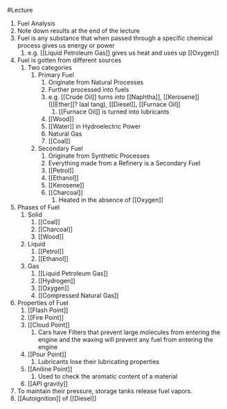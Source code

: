 #Lecture 
1. Fuel Analysis
2. Note down results at the end of the lecture
3. Fuel is any substance that when passed through a specific chemical process gives us energy or power
	1. e.g. [[Liquid Petroleum Gas]] gives us heat and uses up [[Oxygen]]
4. Fuel is gotten from different sources
	1. Two categories
		1. Primary Fuel
			1. Originate from Natural Processes
			2. Further processed into fuels
			3. e.g. [[Crude Oil]] turns into [[Naphtha]], [[Kerosene]] ([[Ether]]? laal tang), [[Diesel]], [[Furnace Oil]]
				1. [[Furnace Oil]] is turned into lubricants
			4. [[Wood]]
			5. [[Water]] in Hydroelectric Power
			6. Natural Gas
			7. [[Coal]]
		2. Secondary Fuel
			1. Originate from Synthetic Processes
			2. Everything made from a Refinery is a Secondary Fuel
			3. [[Petrol]]
			4. [[Ethanol]]
			5. [[Kerosene]]
			6. [[Charcoal]]
				1. Heated in the absence of [[Oxygen]]
5. Phases of Fuel
	1. Solid
		1. [[Coal]]
		2. [[Charcoal]]
		3. [[Wood]]
	2. Liquid
		1. [[Petrol]]
		2. [[Ethanol]]
	3. Gas
		1. [[Liquid Petroleum Gas]]
		2. [[Hydrogen]]
		3. [[Oxygen]]
		4. [[Compressed Natural Gas]]
6. Properties of Fuel
	1. [[Flash Point]]
	2. [[Fire Point]]
	3. [[Cloud Point]]
		1. Cars have Filters that prevent large molecules from entering the engine and the waxing will prevent any fuel from entering the engine
	4. [[Pour Point]]
		1. Lubricants lose their lubricating properties
	5. [[Aniline Point]]
		1. Used to check the aromatic content of a material
	6. [[API gravity]]
7. To maintain their pressure, storage tanks release fuel vapors.
8. [[Autoignition]] of [[Diesel]]